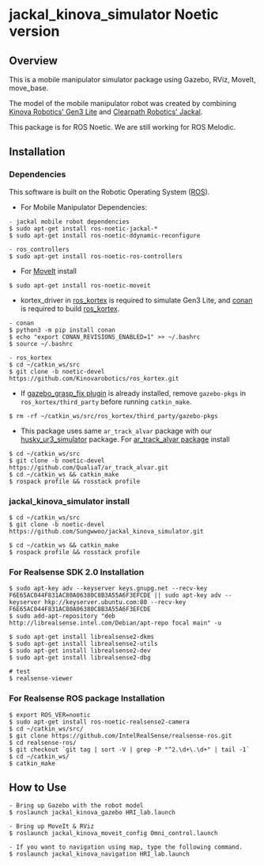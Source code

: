 # jackal_kinova_simulator Noetic version

## Overview
This is a mobile manipulator simulator package using Gazebo, RViz, MoveIt, move_base.

The model of the mobile manipulator robot was created by combining [Kinova Robotics' Gen3 Lite](https://github.com/Kinovarobotics/ros_kortex) and [Clearpath Robotics' Jackal](https://github.com/jackal/jackal.git).

This package is for ROS Noetic. We are still working for ROS Melodic.


## Installation

### Dependencies
This software is built on the Robotic Operating System ([ROS](http://wiki.ros.org/ROS/Installation)).

- For Mobile Manipulator Dependencies:
```
- jackal mobile robot dependencies
$ sudo apt-get install ros-noetic-jackal-*
$ sudo apt-get install ros-noetic-ddynamic-reconfigure

- ros_controllers
$ sudo apt-get install ros-noetic-ros-controllers
```

- For [MoveIt](https://moveit.ros.org/) install
```
$ sudo apt-get install ros-noetic-moveit
```

- kortex_driver in [ros_kortex](https://github.com/Kinovarobotics/ros_kortex) is required to simulate Gen3 Lite, and [conan](https://docs.conan.io/en/latest/howtos/other_languages_package_manager/python.html) is required to build [ros_kortex](https://github.com/Kinovarobotics/ros_kortex). 
```
- conan
$ python3 -m pip install conan
$ echo "export CONAN_REVISIONS_ENABLED=1" >> ~/.bashrc
$ source ~/.bashrc

- ros_kortex
$ cd ~/catkin_ws/src
$ git clone -b noetic-devel https://github.com/Kinovarobotics/ros_kortex.git
```

- If [gazebo_grasp_fix plugin](https://github.com/JenniferBuehler/gazebo-pkgs) is already installed, remove ```gazebo-pkgs``` in ```ros_kortex/third_party``` before running ```catkin_make```.
```
$ rm -rf ~/catkin_ws/src/ros_kortex/third_party/gazebo-pkgs
```


- This package uses same ```ar_track_alvar``` package with our [husky_ur3_simulator](https://github.com/QualiaT/husky_ur3_simulator.git) package. For [ar_track_alvar package](https://github.com/QualiaT/ar_track_alvar) install
```
$ cd ~/catkin_ws/src
$ git clone -b noetic-devel https://github.com/QualiaT/ar_track_alvar.git
$ cd ~/catkin_ws && catkin_make
$ rospack profile && rosstack profile
```

### jackal_kinova_simulator install
```
$ cd ~/catkin_ws/src
$ git clone -b noetic-devel https://github.com/Sungwwoo/jackal_kinova_simulator.git

$ cd ~/catkin_ws && catkin_make
$ rospack profile && rosstack profile
```


### For Realsense SDK 2.0 Installation
```
$ sudo apt-key adv --keyserver keys.gnupg.net --recv-key F6E65AC044F831AC80A06380C8B3A55A6F3EFCDE || sudo apt-key adv --keyserver hkp://keyserver.ubuntu.com:80 --recv-key F6E65AC044F831AC80A06380C8B3A55A6F3EFCDE
$ sudo add-apt-repository "deb http://librealsense.intel.com/Debian/apt-repo focal main" -u

$ sudo apt-get install librealsense2-dkms
$ sudo apt-get install librealsense2-utils
$ sudo apt-get install librealsense2-dev
$ sudo apt-get install librealsense2-dbg

# test
$ realsense-viewer
```

### For Realsense ROS package Installation
```
$ export ROS_VER=noetic
$ sudo apt-get install ros-noetic-realsense2-camera
$ cd ~/catkin_ws/src/
$ git clone https://github.com/IntelRealSense/realsense-ros.git
$ cd realsense-ros/
$ git checkout `git tag | sort -V | grep -P "^2.\d+\.\d+" | tail -1`
$ cd ~/catkin_ws/
$ catkin_make
```

## How to Use
```
- Bring up Gazebo with the robot model
$ roslaunch jackal_kinova_gazebo HRI_lab.launch

- Bring up MoveIt & RViz
$ roslaunch jackal_kinova_moveit_config Omni_control.launch

- If you want to navigation using map, type the following command.
$ roslaunch jackal_kinova_navigation HRI_lab.launch
```
